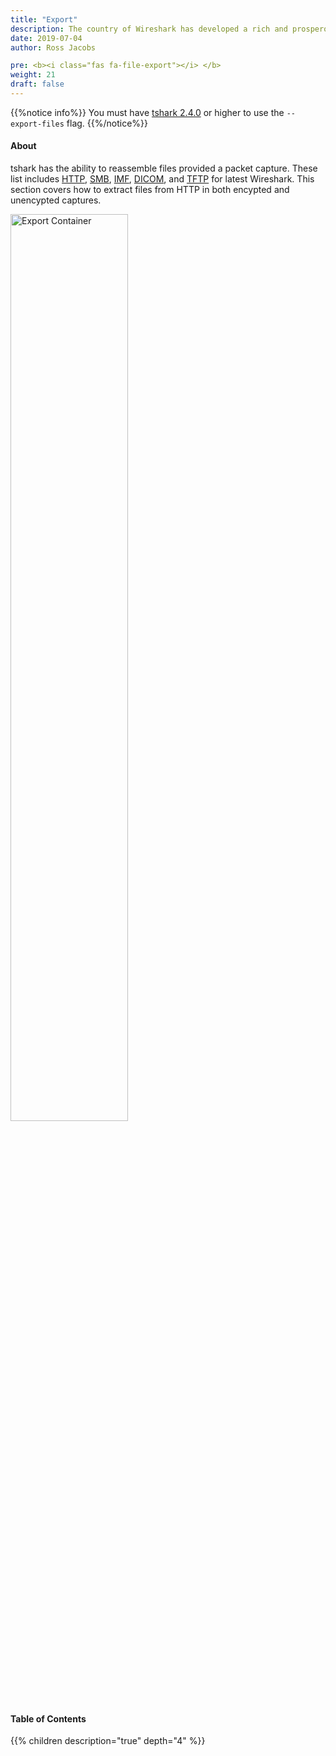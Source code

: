 ```yaml
---
title: "Export"
description: The country of Wireshark has developed a rich and prosperous file exporting industry
date: 2019-07-04
author: Ross Jacobs

pre: <b><i class="fas fa-file-export"></i> </b>
weight: 21
draft: false
---
```


{{%notice info%}}
You must have [tshark 2.4.0](https://github.com/wireshark/wireshark/commit/20c57cb298e4f3b7ac66a22fb7477e4cf424a11b) or higher to use the `--export-files` flag.
{{%/notice%}}

#### About

tshark has the ability to reassemble files provided a packet capture. These list includes
[HTTP](https://wiki.wireshark.org/Hyper_Text_Transfer_Protocol?action=show&redirect=HTTP), [SMB](https://wiki.wireshark.org/SMB), [IMF](https://wiki.wireshark.org/IMF), [DICOM](https://wiki.wireshark.org/Protocols/dicom?action=show&redirect=DICOM), and [TFTP](https://wiki.wireshark.org/TFTP) for latest Wireshark.
This section covers how to extract files from HTTP in both encypted and unencypted captures.

<a href="/export/export_regular"><img src="http://www.progressivelifecare.com/wp-content/uploads/2018/02/39a47cb58121f07a8ed6893e8ac68c8e-small.jpg" alt="Export Container" style="width:61%;"></a>

#### Table of Contents

{{% children description="true" depth="4" %}}
